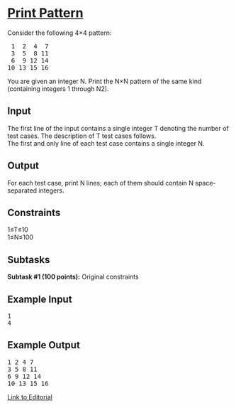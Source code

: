 # [Print Pattern](https://www.codechef.com/problems/PPATTERN)
Consider the following 4×4 pattern:</br>

<pre>
 1  2  4  7
 3  5  8 11
 6  9 12 14
10 13 15 16
</pre>
You are given an integer N. Print the N×N pattern of the same kind (containing integers 1 through N2).</br>

## Input
The first line of the input contains a single integer T denoting the number of test cases. The description of T test cases follows.</br>
The first and only line of each test case contains a single integer N.</br>

## Output
For each test case, print N lines; each of them should contain N space-separated integers.</br>

## Constraints
1≤T≤10</br>
1≤N≤100</br>

## Subtasks
**Subtask #1 (100 points):** Original constraints</br>

## Example Input
<pre>
1
4
</pre>
## Example Output
<pre>
1 2 4 7
3 5 8 11
6 9 12 14
10 13 15 16
</pre>

[Link to Editorial](https://discuss.codechef.com/problems/PPATTERN)
